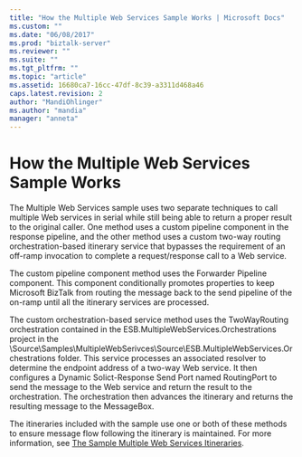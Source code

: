 ```yaml
---
title: "How the Multiple Web Services Sample Works | Microsoft Docs"
ms.custom: ""
ms.date: "06/08/2017"
ms.prod: "biztalk-server"
ms.reviewer: ""
ms.suite: ""
ms.tgt_pltfrm: ""
ms.topic: "article"
ms.assetid: 16680ca7-16cc-47df-8c39-a3311d468a46
caps.latest.revision: 2
author: "MandiOhlinger"
ms.author: "mandia"
manager: "anneta"
---
```

# How the Multiple Web Services Sample Works
The Multiple Web Services sample uses two separate techniques to call multiple Web services in serial while still being able to return a proper result to the original caller. One method uses a custom pipeline component in the response pipeline, and the other method uses a custom two-way routing orchestration-based itinerary service that bypasses the requirement of an off-ramp invocation to complete a request/response call to a Web service.  
  
 The custom pipeline component method uses the Forwarder Pipeline component. This component conditionally promotes properties to keep Microsoft BizTalk from routing the message back to the send pipeline of the on-ramp until all the itinerary services are processed.  
  
 The custom orchestration-based service method uses the TwoWayRouting orchestration contained in the ESB.MultipleWebServices.Orchestrations project in the \Source\Samples\MultipleWebSerivces\Source\ESB.MultipleWebServices.Orchestrations folder. This service processes an associated resolver to determine the endpoint address of a two-way Web service. It then configures a Dynamic Solict-Response Send Port named RoutingPort to send the message to the Web service and return the result to the orchestration. The orchestration then advances the itinerary and returns the resulting message to the MessageBox.  
  
 The itineraries included with the sample use one or both of these methods to ensure message flow following the itinerary is maintained. For more information, see [The Sample Multiple Web Services Itineraries](../esb-toolkit/the-sample-multiple-web-services-itineraries.md).